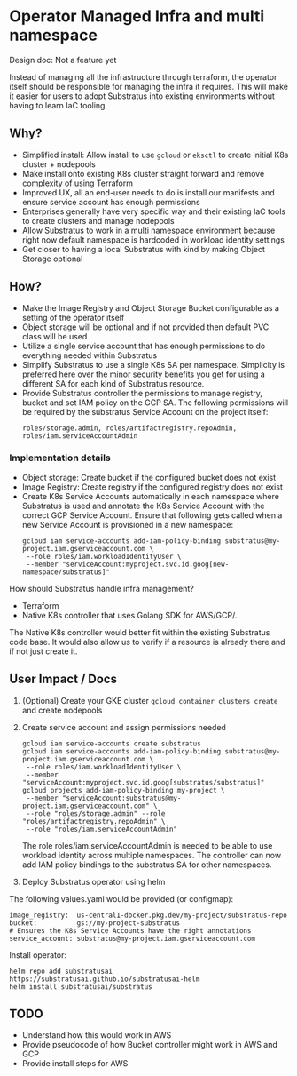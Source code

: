 # Operator Managed Infra and multi namespace
Design doc: Not a feature yet

Instead of managing all the infrastructure through terraform, the
operator itself should be responsible for managing the infra it requires.
This will make it easier for users to adopt Substratus into existing
environments without having to learn IaC tooling.


## Why?
* Simplified install: Allow install to use `gcloud` or `eksctl` to create initial K8s cluster + nodepools
* Make install onto existing K8s cluster straight forward and remove
  complexity of using Terraform
* Improved UX, all an end-user needs to do is install our manifests and ensure service account
  has enough permissions
* Enterprises generally have very specific way and their existing IaC tools to create
  clusters and manage nodepools
* Allow Substratus to work in a multi namespace environment because right now default
  namespace is hardcoded in workload identity settings
* Get closer to having a local Substratus with kind by making Object Storage optional

## How?
* Make the Image Registry and Object Storage Bucket configurable as a setting of the operator itself
* Object storage will be optional and if not provided then default PVC class will be used
* Utilize a single service account that has enough permissions to do everything needed within Substratus
* Simplify Substratus to use a single K8s SA per namespace. Simplicity is preferred here over the minor security benefits you get
  for using a different SA for each kind of Substratus resource.
* Provide Substratus controller the permissions to manage registry, bucket and set IAM policy on the GCP SA.
  The following permissions will be required by the substratus Service Account on the project itself:
  ```
  roles/storage.admin, roles/artifactregistry.repoAdmin, roles/iam.serviceAccountAdmin
  ```

### Implementation details
* Object storage: Create bucket if the configured bucket does not exist
* Image Registry: Create registry if the configured registry does not exist
* Create K8s Service Accounts automatically in each namespace where Substratus is used and
  annotate the K8s Service Account with the correct GCP Service Account. Ensure that following
  gets called when a new Service Account is provisioned in a new namespace:
  ```
  gcloud iam service-accounts add-iam-policy-binding substratus@my-project.iam.gserviceaccount.com \
   --role roles/iam.workloadIdentityUser \
   --member "serviceAccount:myproject.svc.id.goog[new-namespace/substratus]"
  ```

How should Substratus handle infra management?
* Terraform
* Native K8s controller that uses Golang SDK for AWS/GCP/..

The Native K8s controller would better fit within the existing Substratus code base.
It would also allow us to verify if a resource is already there and if not just create
it.

## User Impact / Docs

1. (Optional) Create your GKE cluster `gcloud container clusters create` and create nodepools

2. Create service account and assign permissions needed

   ```
   gcloud iam service-accounts create substratus
   gcloud iam service-accounts add-iam-policy-binding substratus@my-project.iam.gserviceaccount.com \
    --role roles/iam.workloadIdentityUser \
    --member "serviceAccount:myproject.svc.id.goog[substratus/substratus]"
   gcloud projects add-iam-policy-binding my-project \
    --member "serviceAccount:substratus@my-project.iam.gserviceaccount.com" \
    --role "roles/storage.admin" --role "roles/artifactregistry.repoAdmin" \
    --role "roles/iam.serviceAccountAdmin"
   ```

   The role roles/iam.serviceAccountAdmin is needed to be able to use workload identity across multiple
   namespaces. The controller can now add IAM policy bindings to the substratus SA for other namespaces.

3. Deploy Substratus operator using helm

The following values.yaml would be provided (or configmap):
```
image_registry:  us-central1-docker.pkg.dev/my-project/substratus-repo
bucket:          gs://my-project-substratus
# Ensures the K8s Service Accounts have the right annotations
service_account: substratus@my-project.iam.gserviceaccount.com
```

Install operator:
```
helm repo add substratusai https://substratusai.github.io/substratusai-helm
helm install substratusai/substratus
```

## TODO
* Understand how this would work in AWS
* Provide pseudocode of how Bucket controller might work in AWS and GCP
* Provide install steps for AWS
